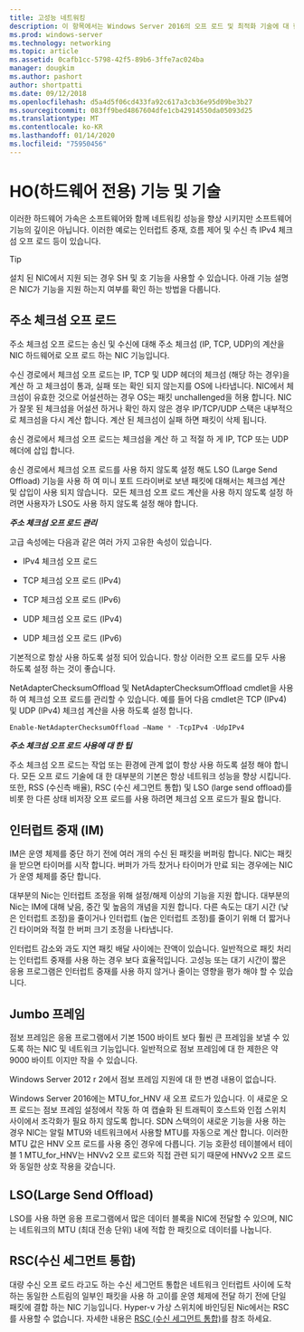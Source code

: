 ```yaml
---
title: 고성능 네트워킹
description: 이 항목에서는 Windows Server 2016의 오프 로드 및 최적화 기술에 대 한 개요를 제공 하며, 이러한 기술에 대 한 추가 지침에 대 한 링크를 제공 합니다.
ms.prod: windows-server
ms.technology: networking
ms.topic: article
ms.assetid: 0cafb1cc-5798-42f5-89b6-3ffe7ac024ba
manager: dougkim
ms.author: pashort
author: shortpatti
ms.date: 09/12/2018
ms.openlocfilehash: d5a4d5f06cd433fa92c617a3cb36e95d09be3b27
ms.sourcegitcommit: 083ff9bed4867604dfe1cb42914550da05093d25
ms.translationtype: MT
ms.contentlocale: ko-KR
ms.lasthandoff: 01/14/2020
ms.locfileid: "75950456"
---
```

# <a name="hardware-only-ho-features-and-technologies"></a>HO(하드웨어 전용) 기능 및 기술

이러한 하드웨어 가속은 소프트웨어와 함께 네트워킹 성능을 향상 시키지만 소프트웨어 기능의 깊이은 아닙니다. 이러한 예로는 인터럽트 중재, 흐름 제어 및 수신 측 IPv4 체크섬 오프 로드 등이 있습니다.

>[!TIP]
>설치 된 NIC에서 지원 되는 경우 SH 및 호 기능을 사용할 수 있습니다. 아래 기능 설명은 NIC가 기능을 지원 하는지 여부를 확인 하는 방법을 다룹니다.

## <a name="address-checksum-offload"></a>주소 체크섬 오프 로드

주소 체크섬 오프 로드는 송신 및 수신에 대해 주소 체크섬 (IP, TCP, UDP)의 계산을 NIC 하드웨어로 오프 로드 하는 NIC 기능입니다.

수신 경로에서 체크섬 오프 로드는 IP, TCP 및 UDP 헤더의 체크섬 (해당 하는 경우)을 계산 하 고 체크섬이 통과, 실패 또는 확인 되지 않는지를 OS에 나타냅니다. NIC에서 체크섬이 유효한 것으로 어설션하는 경우 OS는 패킷 unchallenged을 허용 합니다. NIC가 잘못 된 체크섬을 어설션 하거나 확인 하지 않은 경우 IP/TCP/UDP 스택은 내부적으로 체크섬을 다시 계산 합니다. 계산 된 체크섬이 실패 하면 패킷이 삭제 됩니다.

송신 경로에서 체크섬 오프 로드는 체크섬을 계산 하 고 적절 하 게 IP, TCP 또는 UDP 헤더에 삽입 합니다.

송신 경로에서 체크섬 오프 로드를 사용 하지 않도록 설정 해도 LSO (Large Send Offload) 기능을 사용 하 여 미니 포트 드라이버로 보낸 패킷에 대해서는 체크섬 계산 및 삽입이 사용 되지 않습니다.  모든 체크섬 오프 로드 계산을 사용 하지 않도록 설정 하려면 사용자가 LSO도 사용 하지 않도록 설정 해야 합니다.

_**주소 체크섬 오프 로드 관리**_

고급 속성에는 다음과 같은 여러 가지 고유한 속성이 있습니다.

-   IPv4 체크섬 오프 로드

-   TCP 체크섬 오프 로드 (IPv4)

-   TCP 체크섬 오프 로드 (IPv6)

-   UDP 체크섬 오프 로드 (IPv4)

-   UDP 체크섬 오프 로드 (IPv6)

기본적으로 항상 사용 하도록 설정 되어 있습니다. 항상 이러한 오프 로드를 모두 사용 하도록 설정 하는 것이 좋습니다.

NetAdapterChecksumOffload 및 NetAdapterChecksumOffload cmdlet을 사용 하 여 체크섬 오프 로드를 관리할 수 있습니다. 예를 들어 다음 cmdlet은 TCP (IPv4) 및 UDP (IPv4) 체크섬 계산을 사용 하도록 설정 합니다.

```PowerShell
Enable-NetAdapterChecksumOffload –Name * -TcpIPv4 -UdpIPv4
```

_**주소 체크섬 오프 로드 사용에 대 한 팁**_

주소 체크섬 오프 로드는 작업 또는 환경에 관계 없이 항상 사용 하도록 설정 해야 합니다. 모든 오프 로드 기술에 대 한 대부분의 기본은 항상 네트워크 성능을 향상 시킵니다. 또한, RSS (수신측 배율), RSC (수신 세그먼트 통합) 및 LSO (large send offload)를 비롯 한 다른 상태 비저장 오프 로드를 사용 하려면 체크섬 오프 로드가 필요 합니다.

## <a name="interrupt-moderation-im"></a>인터럽트 중재 (IM)

IM은 운영 체제를 중단 하기 전에 여러 개의 수신 된 패킷을 버퍼링 합니다. NIC는 패킷을 받으면 타이머를 시작 합니다. 버퍼가 가득 찼거나 타이머가 만료 되는 경우에는 NIC가 운영 체제를 중단 합니다. 

대부분의 Nic는 인터럽트 조정을 위해 설정/해제 이상의 기능을 지원 합니다. 대부분의 Nic는 IM에 대해 낮음, 중간 및 높음의 개념을 지원 합니다. 다른 속도는 대기 시간 (낮은 인터럽트 조정)을 줄이거나 인터럽트 (높은 인터럽트 조정)를 줄이기 위해 더 짧거나 긴 타이머와 적절 한 버퍼 크기 조정을 나타냅니다.

인터럽트 감소와 과도 지연 패킷 배달 사이에는 잔액이 있습니다. 일반적으로 패킷 처리는 인터럽트 중재를 사용 하는 경우 보다 효율적입니다. 고성능 또는 대기 시간이 짧은 응용 프로그램은 인터럽트 중재를 사용 하지 않거나 줄이는 영향을 평가 해야 할 수 있습니다.

## <a name="jumbo-frames"></a>Jumbo 프레임

점보 프레임은 응용 프로그램에서 기본 1500 바이트 보다 훨씬 큰 프레임을 보낼 수 있도록 하는 NIC 및 네트워크 기능입니다. 일반적으로 점보 프레임에 대 한 제한은 약 9000 바이트 이지만 작을 수 있습니다.

Windows Server 2012 r 2에서 점보 프레임 지원에 대 한 변경 내용이 없습니다.

Windows Server 2016에는 MTU_for_HNV 새 오프 로드가 있습니다. 이 새로운 오프 로드는 점보 프레임 설정에서 작동 하 여 캡슐화 된 트래픽이 호스트와 인접 스위치 사이에서 조각화가 필요 하지 않도록 합니다. SDN 스택의이 새로운 기능을 사용 하는 경우 NIC는 알릴 MTU와 네트워크에서 사용할 MTU를 자동으로 계산 합니다. 이러한 MTU 값은 HNV 오프 로드를 사용 중인 경우에 다릅니다. 기능 호환성 테이블에서 테이블 1 MTU_for_HNV는 HNVv2 오프 로드와 직접 관련 되기 때문에 HNVv2 오프 로드와 동일한 상호 작용을 갖습니다.

## <a name="large-send-offload-lso"></a>LSO(Large Send Offload)

LSO를 사용 하면 응용 프로그램에서 많은 데이터 블록을 NIC에 전달할 수 있으며, NIC는 네트워크의 MTU (최대 전송 단위) 내에 적합 한 패킷으로 데이터를 나눕니다.

## <a name="receive-segment-coalescing-rsc"></a>RSC(수신 세그먼트 통합)

대량 수신 오프 로드 라고도 하는 수신 세그먼트 통합은 네트워크 인터럽트 사이에 도착 하는 동일한 스트림의 일부인 패킷을 사용 하 고이를 운영 체제에 전달 하기 전에 단일 패킷에 결합 하는 NIC 기능입니다. Hyper-v 가상 스위치에 바인딩된 Nic에서는 RSC를 사용할 수 없습니다. 자세한 내용은 [RSC (수신 세그먼트 통합)](https://docs.microsoft.com/windows-server/networking/technologies/hpn/rsc-in-the-vswitch)를 참조 하세요.